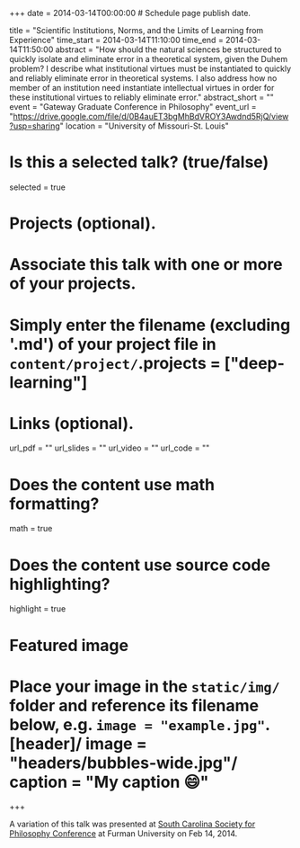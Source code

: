 +++
date = 2014-03-14T00:00:00  # Schedule page publish date.

title = "Scientific Institutions, Norms, and the Limits of Learning from Experience"
time_start = 2014-03-14T11:10:00
time_end = 2014-03-14T11:50:00
abstract = "How should the natural sciences be structured to quickly isolate and eliminate error in a theoretical system, given the Duhem problem? I describe what institutional virtues must be instantiated to quickly and reliably eliminate error in theoretical systems. I also address how no member of an institution need instantiate intellectual virtues in order for these institutional virtues to reliably eliminate error."
abstract_short = ""
event = "Gateway Graduate Conference in Philosophy"
event_url = "https://drive.google.com/file/d/0B4auET3bgMhBdVROY3Awdnd5RjQ/view?usp=sharing"
location = "University of Missouri-St. Louis"

# Is this a selected talk? (true/false)
selected = true

# Projects (optional).
#   Associate this talk with one or more of your projects.
#   Simply enter the filename (excluding '.md') of your project file in `content/project/`.projects = ["deep-learning"]

# Links (optional).
url_pdf = ""
url_slides = ""
url_video = ""
url_code = ""

# Does the content use math formatting?
math = true

# Does the content use source code highlighting?
highlight = true

# Featured image
# Place your image in the `static/img/` folder and reference its filename below, e.g. `image = "example.jpg"`.[header]/ image = "headers/bubbles-wide.jpg"/ caption = "My caption :smile:"

+++

A variation of this talk was presented at <a href="http://www2.furman.edu/academics/philosophy/Pages/SCSP-Conference.aspx">South Carolina Society for Philosophy Conference</a> at Furman University on Feb 14, 2014.